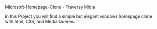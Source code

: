 Microsoft-Homepage-Clone - Traversy Midia


in this Project you will find a simple but elegant windows homepage clone with html, CSS, and Media Queries.
